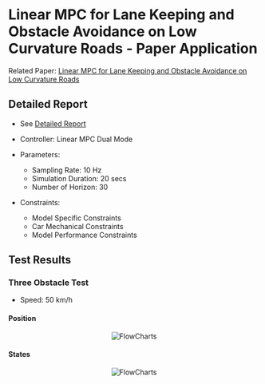 # Linear MPC for Lane Keeping and Obstacle Avoidance on Low Curvature Roads - Paper Application
Related Paper: [Linear MPC for Lane Keeping and Obstacle Avoidance on Low Curvature Roads](https://people.kth.se/~kallej/papers/vehicle_itsc13turri.pdf)

## Detailed Report
- See [Detailed Report](https://AtaberkOKLU.github.io/Linear-MPC-Lanekeeping-ObstacleAvoidance/Report/Report.pdf)

- Controller: Linear MPC Dual Mode
- Parameters: 
	- Sampling Rate: 10 Hz
	- Simulation Duration: 20 secs
	- Number of Horizon: 30
- Constraints:
	- Model Specific Constraints
	- Car Mechanical Constraints
	- Model Performance Constraints
	
## Test Results

### Three Obstacle Test
- Speed: 50 km/h

#### Position

<p align="center">
	<picture>
		<source media="(prefers-color-scheme: dark)" srcset="https://AtaberkOKLU.github.io/Linear-MPC-Lanekeeping-ObstacleAvoidance/Tests/ObstacleAvoidance/obs3_dark.png">
		<source media="(prefers-color-scheme: light)" srcset="https://AtaberkOKLU.github.io/Linear-MPC-Lanekeeping-ObstacleAvoidance/Tests/ObstacleAvoidance/obs3.svg">
		<img alt="FlowCharts" src="https://AtaberkOKLU.github.io/Linear-MPC-Lanekeeping-ObstacleAvoidance/Tests/ObstacleAvoidance/obs3.svg">
	</picture>
</p>

#### States

<p align="center">
	<picture>
		<source media="(prefers-color-scheme: dark)" srcset="https://AtaberkOKLU.github.io/Linear-MPC-Lanekeeping-ObstacleAvoidance/Tests/ObstacleAvoidance/obs3_states_dark.png">
		<source media="(prefers-color-scheme: light)" srcset="https://AtaberkOKLU.github.io/Linear-MPC-Lanekeeping-ObstacleAvoidance/Tests/ObstacleAvoidance/obs3_states.svg">
		<img alt="FlowCharts" src="https://AtaberkOKLU.github.io/Linear-MPC-Lanekeeping-ObstacleAvoidance/Tests/ObstacleAvoidance/obs3_states.svg">
	</picture>
</p>
